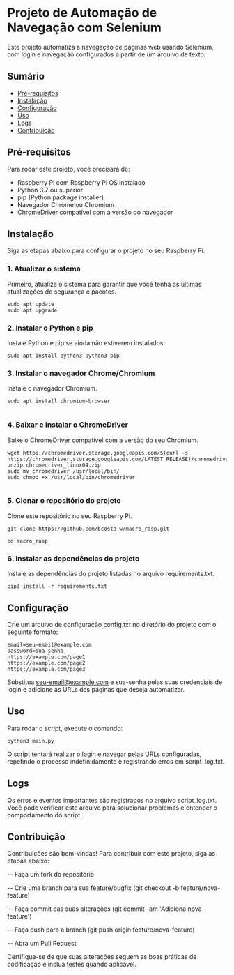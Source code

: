 # Projeto de Automação de Navegação com Selenium

Este projeto automatiza a navegação de páginas web usando Selenium, com login e navegação configurados a partir de um arquivo de texto.

## Sumário

- [Pré-requisitos](#pré-requisitos)
- [Instalação](#instalação)
- [Configuração](#configuração)
- [Uso](#uso)
- [Logs](#logs)
- [Contribuição](#contribuição)

## Pré-requisitos

Para rodar este projeto, você precisará de:

- Raspberry Pi com Raspberry Pi OS instalado
- Python 3.7 ou superior
- pip (Python package installer)
- Navegador Chrome ou Chromium
- ChromeDriver compatível com a versão do navegador

## Instalação

Siga as etapas abaixo para configurar o projeto no seu Raspberry Pi.

### 1. Atualizar o sistema

Primeiro, atualize o sistema para garantir que você tenha as últimas atualizações de segurança e pacotes.

```
sudo apt update
sudo apt upgrade
```

### 2. Instalar o Python e pip
Instale Python e pip se ainda não estiverem instalados.

```
sudo apt install python3 python3-pip

```

### 3. Instalar o navegador Chrome/Chromium
Instale o navegador Chromium.

```
sudo apt install chromium-browser


```

### 4. Baixar e instalar o ChromeDriver
Baixe o ChromeDriver compatível com a versão do seu Chromium.

```
wget https://chromedriver.storage.googleapis.com/$(curl -s https://chromedriver.storage.googleapis.com/LATEST_RELEASE)/chromedriver_linux64.zip
unzip chromedriver_linux64.zip
sudo mv chromedriver /usr/local/bin/
sudo chmod +x /usr/local/bin/chromedriver


```

### 5. Clonar o repositório do projeto
Clone este repositório no seu Raspberry Pi.
```
git clone https://github.com/bcosta-w/macro_rasp.git
```

```
cd macro_rasp

```

### 6. Instalar as dependências do projeto
Instale as dependências do projeto listadas no arquivo requirements.txt.

```
pip3 install -r requirements.txt

```
## Configuração
Crie um arquivo de configuração config.txt no diretório do projeto com o seguinte formato:

```
email=seu-email@example.com
password=sua-senha
https://example.com/page1
https://example.com/page2
https://example.com/page3

```

Substitua seu-email@example.com e sua-senha pelas suas credenciais de login e adicione as URLs das páginas que deseja automatizar.

## Uso
Para rodar o script, execute o comando:

```
python3 main.py

```

O script tentará realizar o login e navegar pelas URLs configuradas, repetindo o processo indefinidamente e registrando erros em script_log.txt.

## Logs
Os erros e eventos importantes são registrados no arquivo script_log.txt. Você pode verificar este arquivo para solucionar problemas e entender o comportamento do script.

## Contribuição
Contribuições são bem-vindas! Para contribuir com este projeto, siga as etapas abaixo:

-- Faça um fork do repositório

-- Crie uma branch para sua feature/bugfix (git checkout -b feature/nova-feature)

-- Faça commit das suas alterações (git commit -am 'Adiciona nova feature')

-- Faça push para a branch (git push origin feature/nova-feature)

-- Abra um Pull Request

Certifique-se de que suas alterações seguem as boas práticas de codificação e inclua testes quando aplicável.
